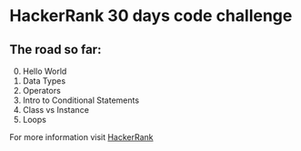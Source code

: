 # HackerRank 30 days code challenge


## The road so far:

0. Hello World
0. Data Types
0. Operators
0. Intro to Conditional Statements
0. Class vs Instance
0. Loops

For more information visit [HackerRank](https://www.hackerrank.com/domains/tutorials/30-days-of-code)
